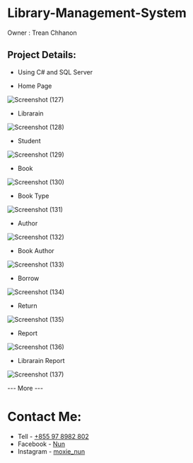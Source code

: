 # Library-Management-System
Owner : Trean Chhanon

## Project Details:

- Using C# and SQL Server


- Home Page

![Screenshot (127)](https://github.com/TreanChhanon/Library-Management-System/assets/123797735/6ed398c9-6cf6-4bd5-8408-e2c82884717b)

- Librarain

![Screenshot (128)](https://github.com/TreanChhanon/Library-Management-System/assets/123797735/a4dc99c8-8de2-44d1-b5d0-996c9f79c609)

- Student 

![Screenshot (129)](https://github.com/TreanChhanon/Library-Management-System/assets/123797735/9a125719-075f-4a7a-b66f-3972e7acc894)

- Book

![Screenshot (130)](https://github.com/TreanChhanon/Library-Management-System/assets/123797735/c6093e74-ccec-452a-9049-80fac27c0182)

- Book Type

![Screenshot (131)](https://github.com/TreanChhanon/Library-Management-System/assets/123797735/95c87a50-f722-4f86-992c-2c785580966e)

- Author

![Screenshot (132)](https://github.com/TreanChhanon/Library-Management-System/assets/123797735/17a090ed-6344-4e42-8cf4-597806494ea0)

- Book Author

![Screenshot (133)](https://github.com/TreanChhanon/Library-Management-System/assets/123797735/2e43f6c3-2f47-4fea-adec-a8b96a9f3274)

- Borrow

![Screenshot (134)](https://github.com/TreanChhanon/Library-Management-System/assets/123797735/8f482210-fbe5-4115-82fa-778adc7a68d2)

- Return

![Screenshot (135)](https://github.com/TreanChhanon/Library-Management-System/assets/123797735/d440b2c7-c266-43c3-a193-ea215536f139)

- Report

![Screenshot (136)](https://github.com/TreanChhanon/Library-Management-System/assets/123797735/e9be1f68-9eda-4fdd-b9f1-faa9f1e47af7)

- Librarain Report

![Screenshot (137)](https://github.com/TreanChhanon/Library-Management-System/assets/123797735/8f66efc2-55d9-48ce-99a7-481f1ac54c93)

--- More ---

# Contact Me:

- Tell - [+855 97 8982 802](0978982802)
- Facebook - [Nun](https://web.facebook.com/profile.php?id=100034372398630)
- Instagram - [moxie_nun]()
